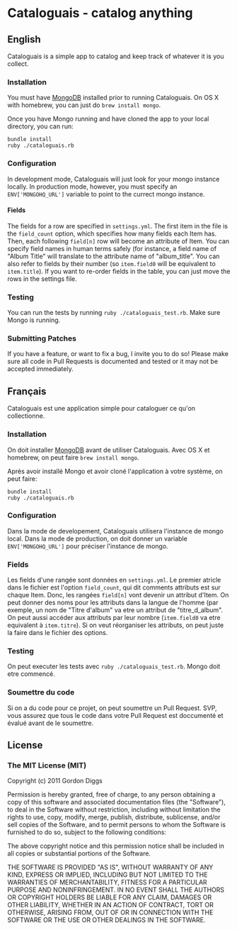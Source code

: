# Cataloguais - catalog anything

## English
Cataloguais is a simple app to catalog and keep track of whatever it is you collect.

### Installation
You must have [MongoDB](http://www.mongodb.org/) installed prior to running Cataloguais. On OS X with homebrew, you can just do `brew install mongo`.

Once you have Mongo running and have cloned the app to your local directory, you can run:

```
bundle install
ruby ./cataloguais.rb
```

### Configuration
In development mode, Cataloguais will just look for your mongo instance locally. In production mode, however, you must specify an `ENV['MONGOHQ_URL']` variable to point to the currect mongo instance.

#### Fields
The fields for a row are specified in `settings.yml`. The first item in the file is the `field_count` option, which specifies how many fields each Item has. Then, each following `field[n]` row will become an attribute of Item. You can specify field names in human terms safely (for instance, a field name of "Album Title" will translate to the attribute name of "album_title". You can also refer to fields by their number (so `item.field0` will be equivalent to `item.title`). If you want to re-order fields in the table, you can just move the rows in the settings file.

### Testing
You can run the tests by running `ruby ./cataloguais_test.rb`. Make sure Mongo is running.

### Submitting Patches
If you have a feature, or want to fix a bug, I invite you to do so! Please make sure all code in Pull Requests is documented and tested or it may not be accepted immediately.

## Français
Cataloguais est une application simple pour cataloguer ce qu'on collectionne.

### Installation
On doit installer [MongoDB](http://www.mongodb.org/) avant de utiliser Cataloguais. Avec OS X et homebrew, on peut faire `brew install mongo`.

Après avoir installé Mongo et avoir cloné l'application à votre système, on peut faire:

```
bundle install
ruby ./cataloguais.rb
```

### Configuration
Dans la mode de developement, Cataloguais utilisera l'instance de mongo local. Dans la mode de production, on doit donner un variable `ENV['MONGOHQ_URL']` pour préciser l'instance de mongo.

### Fields
Les fields d'une rangée sont données en `settings.yml`. Le premier atricle dans le fichier est l'option `field_count`, qui dit comments attributs est sur chaque Item. Donc, les rangées `field[n]` vont devenir un attribut d'Item. On peut donner des noms pour les attributs dans la langue de l'homme (par exemple, un nom de "Titre d'album" va etre un attribut de "titre_d_album". On peut aussi accéder aux attributs par leur nombre (`item.field0` va etre equivalent à `item.titre`). Si on veut réorganiser les attributs, on peut juste la faire dans le fichier des options.

### Testing
On peut executer les tests avec `ruby ./cataloguais_test.rb`. Mongo doit etre commencé.

### Soumettre du code
Si on a du code pour ce projet, on peut soumettre un Pull Request. SVP, vous assurez que tous le code dans votre Pull Request est doccumenté et évalué avant de le soumettre.

## License
### The MIT License (MIT)
Copyright (c) 2011 Gordon Diggs

Permission is hereby granted, free of charge, to any person obtaining a copy of this software and associated documentation files (the "Software"), to deal in the Software without restriction, including without limitation the rights to use, copy, modify, merge, publish, distribute, sublicense, and/or sell copies of the Software, and to permit persons to whom the Software is furnished to do so, subject to the following conditions:

The above copyright notice and this permission notice shall be included in all copies or substantial portions of the Software.

THE SOFTWARE IS PROVIDED "AS IS", WITHOUT WARRANTY OF ANY KIND, EXPRESS OR IMPLIED, INCLUDING BUT NOT LIMITED TO THE WARRANTIES OF MERCHANTABILITY, FITNESS FOR A PARTICULAR PURPOSE AND NONINFRINGEMENT. IN NO EVENT SHALL THE AUTHORS OR COPYRIGHT HOLDERS BE LIABLE FOR ANY CLAIM, DAMAGES OR OTHER LIABILITY, WHETHER IN AN ACTION OF CONTRACT, TORT OR OTHERWISE, ARISING FROM, OUT OF OR IN CONNECTION WITH THE SOFTWARE OR THE USE OR OTHER DEALINGS IN THE SOFTWARE.
